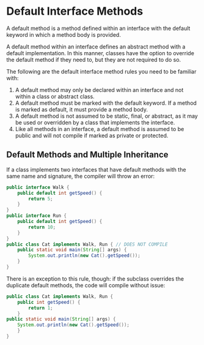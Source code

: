 # Default Interface Methods

A default method is a method defined within an interface with the default keyword in which a method body is provided.

A default method within an interface defines an abstract method with a default implementation. In this manner, classes have the option to override the default method if they need to, but they are not required to do so.

The following are the default interface method rules you need to be familiar with:

1. A default method may only be declared within an interface and not within a class or abstract class.
1. A default method must be marked with the default keyword. If a method is marked as default, it must provide a method body.
1. A default method is not assumed to be static, final, or abstract, as it may be used or overridden by a class that implements the interface.
1. Like all methods in an interface, a default method is assumed to be public and will not compile if marked as private or protected.

## Default Methods and Multiple Inheritance

If a class implements two interfaces that have default methods with the same name and signature, the compiler will throw an error:

```Java
public interface Walk {
    public default int getSpeed() {
        return 5;
    }
}
public interface Run {
    public default int getSpeed() {
        return 10;
    }
}
public class Cat implements Walk, Run { // DOES NOT COMPILE
    public static void main(String[] args) {
        System.out.println(new Cat().getSpeed());
    }
}
```

There is an exception to this rule, though: if the subclass overrides the duplicate default methods, the code will compile without issue:

```Java
public class Cat implements Walk, Run {
    public int getSpeed() {
        return 1;
    }
public static void main(String[] args) {
    System.out.println(new Cat().getSpeed());
    }
}
```

